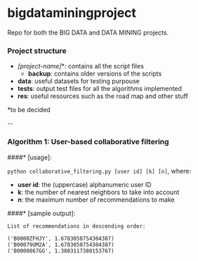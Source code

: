 # bigdataminingproject
Repo for both the BIG DATA and DATA MINING projects.

### Project structure

- **[project-name*]**: contains all the script files
  - **backup**: contains older versions of the scripts
- **data**: useful datasets for testing purpouse
- **tests**: output test files for all the algorithms implemented
- **res**: useful resources such as the road map and other stuff

*to be decided

--

### Algorithm 1: User-based collaborative filtering

####* [usage]:

```python collaborative_filtering.py [user id] [k] [n]```, where:

* **user id**: the (uppercase) alphanumeric user ID
* **k**: the number of nearest neighbors to take into account
* **n**: the maximum number of recommendations to make

####* [sample output]:

```
List of recommendations in descending order:

('B0000ZFHJY', 1.6783058754304387)
('B00079UM2A', 1.6783058754304387)
('B0000867GG', 1.3803117380153767)
```
